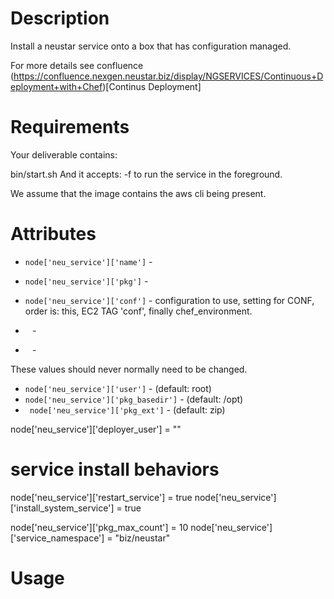 Description
===========

Install a neustar service onto a box that has configuration managed.

For more details see confluence (https://confluence.nexgen.neustar.biz/display/NGSERVICES/Continuous+Deployment+with+Chef)[Continus Deployment]

Requirements
============

Your deliverable contains:

bin/start.sh
  And it accepts: -f to run the service in the foreground.

We assume that the image contains the aws cli being present.


Attributes
==========


* `node['neu_service']['name']` - 

* `node['neu_service']['pkg']` - 

* `node['neu_service']['conf']` - configuration to use, setting for CONF, order is: this, EC2 TAG 'conf', finally chef_environment.

* `
` - 
* `
` - 

These values should never normally need to be changed.
* ` node['neu_service']['user'] ` - (default: root)
* ` node['neu_service']['pkg_basedir'] ` - (default: /opt)
* ` node['neu_service']['pkg_ext']` -  (default: zip)


node['neu_service']['deployer_user'] = ""

# service install behaviors
node['neu_service']['restart_service'] = true
node['neu_service']['install_system_service'] = true

node['neu_service']['pkg_max_count'] = 10
node['neu_service']['service_namespace'] = "biz/neustar"



Usage
=====



